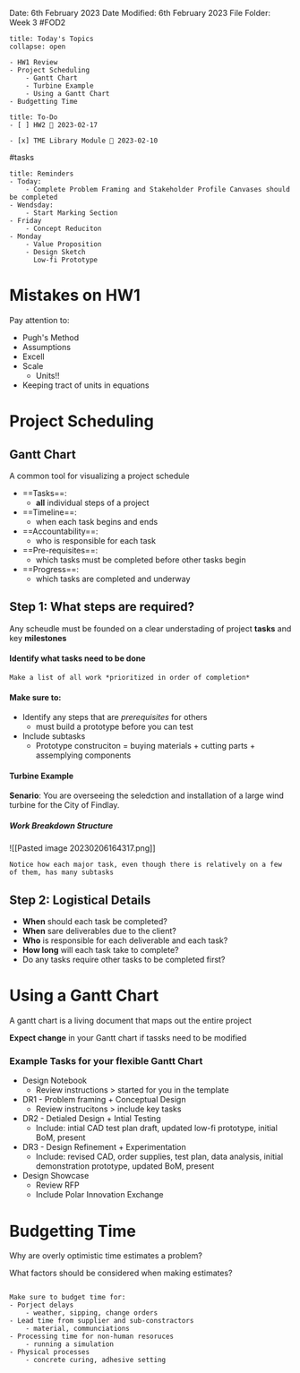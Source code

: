 Date: 6th February 2023
Date Modified: 6th February 2023
File Folder: Week 3
#FOD2

```ad-abstract
title: Today's Topics
collapse: open

- HW1 Review
- Project Scheduling
	- Gantt Chart
	- Turbine Example
	- Using a Gantt Chart
- Budgetting Time

```


```ad-important
title: To-Do
- [ ] HW2 📅 2023-02-17
      
- [x] TME Library Module 📅 2023-02-10
```
#tasks

```ad-example
title: Reminders
- Today:
	- Complete Problem Framing and Stakeholder Profile Canvases should be completed
- Wendsday:
	- Start Marking Section
- Friday
	- Concept Reduciton
- Monday
	- Value Proposition
	- Design Sketch
	  Low-fi Prototype
```

# Mistakes on HW1

Pay attention to:

- Pugh's Method
- Assumptions
- Excell
- Scale
	- Units!!
- Keeping tract of units in equations

# Project Scheduling


## Gantt Chart

A common tool for visualizing a project schedule

- ==Tasks==: 
	- **all** individual steps of a project
- ==Timeline==: 
	- when each task begins and ends
- ==Accountability==: 
	- who is responsible for each task
- ==Pre-requisites==: 
	- which tasks must be completed before other tasks begin
- ==Progress==: 
	- which tasks are completed and underway

## Step 1: What steps are required?

Any scheudle must be founded on a clear understading of project **tasks** and key **milestones**

#### Identify what tasks need to be done

```ad-note
Make a list of all work *prioritized in order of completion*
```

#### Make sure to:
- Identify any steps that are *prerequisites* for others
	- must build a prototype before you can test
- Include subtasks
	- Prototype construciton = buying materials + cutting parts + assemplying components

#### Turbine Example

**Senario**: You are overseeing the seledction and installation of a large wind turbine for the City of Findlay.

##### Work Breakdown Structure

![[Pasted image 20230206164317.png]]

```ad-note
Notice how each major task, even though there is relatively on a few of them, has many subtasks
```

## Step 2: Logistical Details

- **When** should each task be completed?
- **When** sare deliverables due to the client?
- **Who** is responsible for each deliverable and each task?
- **How long** will each task take to complete?
- Do any tasks require other tasks to be completed first? 

# Using a Gantt Chart

A gantt chart is a living document that maps out the entire project

**Expect change** in your Gantt chart if tassks need to be modified

### Example Tasks for your flexible Gantt Chart

- Design Notebook
	- Review instructions > started for you in the template
- DR1 - Problem framing + Conceptual Design
	- Review instrucitons > include key tasks
- DR2 - Detialed Design + Intial Testing
	- Include: intial CAD test plan draft, updated low-fi prototype, initial BoM, present
- DR3 - Design Refinement + Experimentation
	- Include: revised CAD, order supplies, test plan, data analysis, initial demonstration prototype, updated BoM, present
- Design Showcase
	- Review RFP
	- Include Polar Innovation Exchange

# Budgetting Time

Why are overly optimistic time estimates a problem?

What factors should be considered when making estimates?

```ad-important

Make sure to budget time for:
- Porject delays
	- weather, sipping, change orders
- Lead time from supplier and sub-constractors
	- material, communciations
- Processing time for non-human resoruces
	- running a simulation
- Physical processes
	- concrete curing, adhesive setting
```




